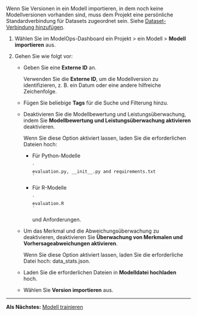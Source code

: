 Wenn Sie Versionen in ein Modell importieren, in dem noch keine Modellversionen vorhanden sind, muss dem Projekt eine persönliche Standardverbindung für Datasets zugeordnet sein. Siehe [Dataset-Verbindung hinzufügen](vpe1725389258480.md).

1.  Wählen Sie im ModelOps-Dashboard ein Projekt \> ein Modell \> **Modell importieren** aus.

2.  Gehen Sie wie folgt vor:

    -   Geben Sie eine **Externe ID** an.

        Verwenden Sie die **Externe ID**, um die Modellversion zu identifizieren, z. B. ein Datum oder eine andere hilfreiche Zeichenfolge.

    -   Fügen Sie beliebige **Tags** für die Suche und Filterung hinzu.

    -   Deaktivieren Sie die Modellbewertung und Leistungsüberwachung, indem Sie **Modellbewertung und Leistungsüberwachung aktivieren** deaktivieren.

        Wenn Sie diese Option aktiviert lassen, laden Sie die erforderlichen Dateien hoch:

        -   Für Python-Modelle

                `
                evaluation.py, __init__.py and requirements.txt
                `

        -   Für R-Modelle

                `
                evaluation.R
                `

            und Anforderungen.

    -   Um das Merkmal und die Abweichungsüberwachung zu deaktivieren, deaktivieren Sie **Überwachung von Merkmalen und Vorhersageabweichungen aktivieren**.

        Wenn Sie diese Option aktiviert lassen, laden Sie die erforderliche Datei hoch: data\_stats.json.

    -   Laden Sie die erforderlichen Dateien in **Modelldatei hochladen** hoch.

    -   Wählen Sie **Version importieren** aus.

------------------------------------------------------------------------

**Als Nächstes:** [Modell trainieren](etl1725408512818.md)
